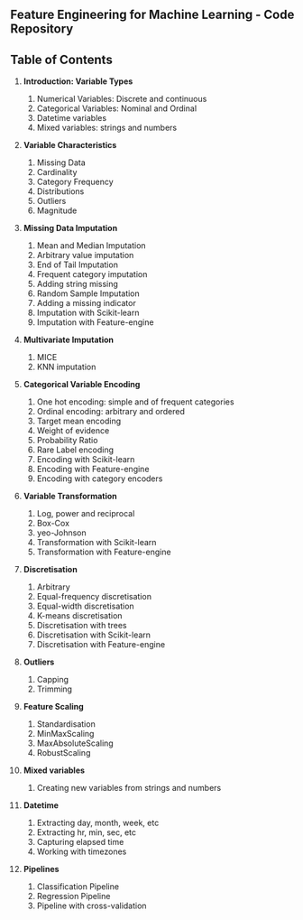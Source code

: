 ## Feature Engineering for Machine Learning - Code Repository

## Table of Contents

1. **Introduction: Variable Types**
	1. Numerical Variables: Discrete and continuous
	2. Categorical Variables: Nominal and Ordinal
	3. Datetime variables
	4. Mixed variables: strings and numbers

2. **Variable Characteristics**
	1. Missing Data 
	2. Cardinality
	3. Category Frequency
	4. Distributions
	5. Outliers
	6. Magnitude

3. **Missing Data Imputation**
	1. Mean and Median Imputation
	2. Arbitrary value imputation
	3. End of Tail Imputation
	4. Frequent category imputation
	5. Adding string missing
	6. Random Sample Imputation
	7. Adding a missing indicator
	8. Imputation with Scikit-learn
	9. Imputation with Feature-engine

4. **Multivariate Imputation**
	1. MICE
	2. KNN imputation

5. **Categorical Variable Encoding**
	1. One hot encoding: simple and of frequent categories
	2. Ordinal encoding: arbitrary and ordered
	3. Target mean encoding
	4. Weight of evidence
	5. Probability Ratio
	6. Rare Label encoding
	7. Encoding with Scikit-learn
	8. Encoding with Feature-engine
	9. Encoding with category encoders

6. **Variable Transformation**
	1. Log, power and reciprocal
	2. Box-Cox
	3. yeo-Johnson
	4. Transformation with Scikit-learn
	5. Transformation with Feature-engine

7. **Discretisation**
	1. Arbitrary
	2. Equal-frequency discretisation
	3. Equal-width discretisation
	4. K-means discretisation
	5. Discretisation with trees
	6. Discretisation with Scikit-learn
	7. Discretisation with Feature-engine

8. **Outliers**
	1. Capping
	2. Trimming

9. **Feature Scaling**
	1. Standardisation
	2. MinMaxScaling
	3. MaxAbsoluteScaling
	4. RobustScaling

10. **Mixed variables**
	1. Creating new variables from strings and numbers

11. **Datetime**
	1. Extracting day, month, week, etc
	2. Extracting hr, min, sec, etc
	3. Capturing elapsed time
	4. Working with timezones

12. **Pipelines**
	1. Classification Pipeline
	2. Regression Pipeline
	3. Pipeline with cross-validation
